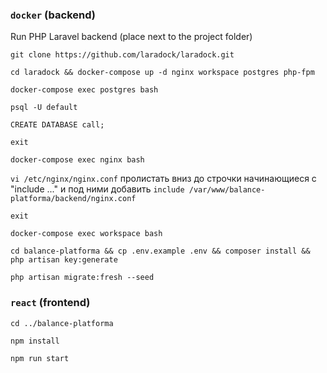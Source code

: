 ### `docker` (backend)

Run PHP Laravel backend (place next to the project folder)

`git clone https://github.com/laradock/laradock.git`

`cd laradock && docker-compose up -d nginx workspace postgres php-fpm`

`docker-compose exec postgres bash`

`psql -U default`

`CREATE DATABASE call;`

`exit`

`docker-compose exec nginx bash`

`vi /etc/nginx/nginx.conf` пролистать вниз до строчки начинающиеся с "include ..." и под ними добавить `include /var/www/balance-platforma/backend/nginx.conf`

`exit`

`docker-compose exec workspace bash`

`cd balance-platforma && cp .env.example .env && composer install && php artisan key:generate`

`php artisan migrate:fresh --seed`

### `react` (frontend)

`cd ../balance-platforma`

`npm install`

`npm run start`
